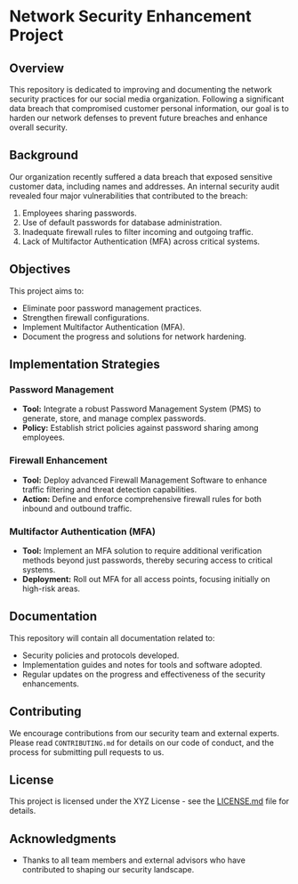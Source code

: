 # Network Security Enhancement Project

## Overview
This repository is dedicated to improving and documenting the network security practices for our social media organization. Following a significant data breach that compromised customer personal information, our goal is to harden our network defenses to prevent future breaches and enhance overall security.

## Background
Our organization recently suffered a data breach that exposed sensitive customer data, including names and addresses. An internal security audit revealed four major vulnerabilities that contributed to the breach:
1. Employees sharing passwords.
2. Use of default passwords for database administration.
3. Inadequate firewall rules to filter incoming and outgoing traffic.
4. Lack of Multifactor Authentication (MFA) across critical systems.

## Objectives
This project aims to:
- Eliminate poor password management practices.
- Strengthen firewall configurations.
- Implement Multifactor Authentication (MFA).
- Document the progress and solutions for network hardening.

## Implementation Strategies
### Password Management
- **Tool:** Integrate a robust Password Management System (PMS) to generate, store, and manage complex passwords.
- **Policy:** Establish strict policies against password sharing among employees.

### Firewall Enhancement
- **Tool:** Deploy advanced Firewall Management Software to enhance traffic filtering and threat detection capabilities.
- **Action:** Define and enforce comprehensive firewall rules for both inbound and outbound traffic.

### Multifactor Authentication (MFA)
- **Tool:** Implement an MFA solution to require additional verification methods beyond just passwords, thereby securing access to critical systems.
- **Deployment:** Roll out MFA for all access points, focusing initially on high-risk areas.

## Documentation
This repository will contain all documentation related to:
- Security policies and protocols developed.
- Implementation guides and notes for tools and software adopted.
- Regular updates on the progress and effectiveness of the security enhancements.

## Contributing
We encourage contributions from our security team and external experts. Please read `CONTRIBUTING.md` for details on our code of conduct, and the process for submitting pull requests to us.

## License
This project is licensed under the XYZ License - see the [LICENSE.md](LICENSE.md) file for details.

## Acknowledgments
- Thanks to all team members and external advisors who have contributed to shaping our security landscape.
